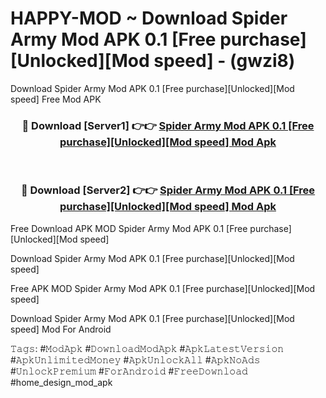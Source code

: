# HAPPY-MOD ~ Download Spider Army Mod APK 0.1 [Free purchase][Unlocked][Mod speed] - (gwzi8)
Download Spider Army Mod APK 0.1 [Free purchase][Unlocked][Mod speed] Free Mod APK

<div align="center">
<h3>🔴 Download [Server1] 👉👉 <a href="https://apk-comot.site?title=Spider_Army_Mod_APK_0.1_[Free_purchase][Unlocked][Mod_speed]">Spider Army Mod APK 0.1 [Free purchase][Unlocked][Mod speed] Mod Apk</a></h3><br>

<h3>🔴 Download [Server2] 👉👉 <a href="https://apk-comot.site?title=Spider_Army_Mod_APK_0.1_[Free_purchase][Unlocked][Mod_speed]">Spider Army Mod APK 0.1 [Free purchase][Unlocked][Mod speed] Mod Apk</a></h3>
</div>


Free Download APK MOD Spider Army Mod APK 0.1 [Free purchase][Unlocked][Mod speed]

Download Spider Army Mod APK 0.1 [Free purchase][Unlocked][Mod speed] 

Free APK MOD Spider Army Mod APK 0.1 [Free purchase][Unlocked][Mod speed] 

Download Spider Army Mod APK 0.1 [Free purchase][Unlocked][Mod speed] Mod For Android

𝚃𝚊𝚐𝚜: #𝙼𝚘𝚍𝙰𝚙𝚔 #𝙳𝚘𝚠𝚗𝚕𝚘𝚊𝚍𝙼𝚘𝚍𝙰𝚙𝚔 #𝙰𝚙𝚔𝙻𝚊𝚝𝚎𝚜𝚝𝚅𝚎𝚛𝚜𝚒𝚘𝚗 #𝙰𝚙𝚔𝚄𝚗𝚕𝚒𝚖𝚒𝚝𝚎𝚍𝙼𝚘𝚗𝚎𝚢 #𝙰𝚙𝚔𝚄𝚗𝚕𝚘𝚌𝚔𝙰𝚕𝚕 #𝙰𝚙𝚔𝙽𝚘𝙰𝚍𝚜 #𝚄𝚗𝚕𝚘𝚌𝚔𝙿𝚛𝚎𝚖𝚒𝚞𝚖 #𝙵𝚘𝚛𝙰𝚗𝚍𝚛𝚘𝚒𝚍 #𝙵𝚛𝚎𝚎𝙳𝚘𝚠𝚗𝚕𝚘𝚊𝚍 #home_design_mod_apk